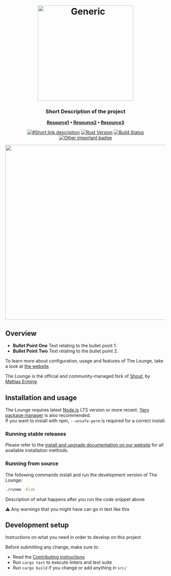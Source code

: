 <h1 align="center">
	<img
		width="300"
		alt="Generic"
		src="https://raw.githubusercontent.com/org/repo/branch/path-to-image/image-file-name.svg?sanitize=true">
</h1>

<h3 align="center">
	Short Description of the project
</h3>

<p align="center">
	<strong>
		<a href="https://Resource1">Resource1</a>
		•
		<a href="https://Resource2">Resource2</a>
		•
		<a href="https://Resource3">Resource3</a>
	</strong>
</p>
<p align="center">
	<a href="https://link.org/"><img
		alt="#Short link description"
		src="https://img.shields.io/badge/path-to-sheild.svg?colorA=ff9e18"></a>
	<a href="https://https://www.rust-lang.org/"><img
		alt="Rust Version"
		src="https://img.shields.io/path-to-shield.svg?colorA=333a41&maxAge=3600"></a>
	<a href="https://github.com/org/repo/actions"><img
		alt="Build Status"
		src="https://github.com/org/repo/workflows/Build/badge.svg"></a>
	<a href="https://link-to-important-badge-and-info"><img
		alt="Other important badge"
		src="https://img.shields.io/path-to-badge-image/image-filename.svg?colorA=333a41&colorB=007dc7&maxAge=3600"></a>
</p>

<p align="center">
	<img src="https://raw.githubusercontent.com/org/repo.github.io/branch/path-to-screenshot.png" width="550">
</p>

## Overview

- **Bullet Point One** Text relating to the bullet point 1.
- **Bullet Point Two** Text relating to the bullet point 2.

To learn more about configuration, usage and features of The Lounge, take a look at [the website](https://website).

The Lounge is the official and community-managed fork of [Shout](https://github.com/erming/shout), by [Mattias Erming](https://github.com/erming).

## Installation and usage

The Lounge requires latest [Node.js](https://nodejs.org/) LTS version or more recent.
[Yarn package manager](https://yarnpkg.com/) is also recommended.  
If you want to install with npm, `--unsafe-perm` is required for a correct install.

### Running stable releases

Please refer to the [install and upgrade documentation on our website](https://thelounge.chat/docs/install-and-upgrade) for all available installation methods.

### Running from source

The following commands install and run the development version of The Lounge:

```sh
./runme -blah
```

Description of what happens after you run the code snippet above

⚠️ Any warnings that you might have can go in text like this

## Development setup

Instructions on what you need in order to develop on this project

Before submitting any change, make sure to:

- Read the [Contributing instructions](https://github.com/org/repo/blob/main/.github/CONTRIBUTING.md#contributing)
- Run `cargo test` to execute linters and test suite
- Run `cargo build` if you change or add anything in `src/`
